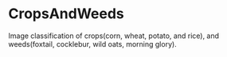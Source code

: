 # CropsAndWeeds
Image classification of crops(corn, wheat, potato, and rice), and weeds(foxtail, cocklebur, wild oats, morning glory).
